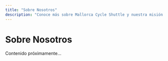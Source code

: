 ```yaml
---
title: "Sobre Nosotros"
description: "Conoce más sobre Mallorca Cycle Shuttle y nuestra misión de ayudar a los ciclistas"
---
```


# Sobre Nosotros

Contenido próximamente...
